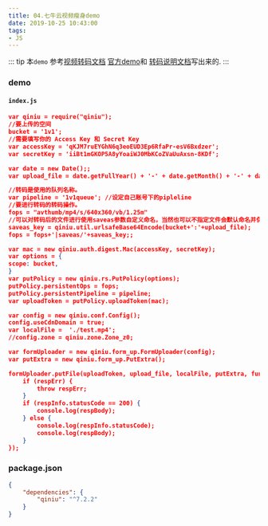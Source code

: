 ```yaml
---
title: 04.七牛云视频瘦身demo
date: 2019-10-25 10:43:00
tags:
- JS
---
```


::: tip
本`demo` 参考[视频转码文档](https://developer.qiniu.com/dora/api/6097/perceptive-transcoding-avsmart-1) [官方demo](https://github.com/qiniu/nodejs-sdk/blob/master/examples/form_upload_simple.js)和 [转码说明文档](https://developer.qiniu.com/dora/api/3685/directions-for-use-av)写出来的.
:::

### demo

#### `index.js`

<!--more-->

``` json 
var qiniu = require("qiniu");
//要上传的空间
bucket = '1v1';
//需要填写你的 Access Key 和 Secret Key
var accessKey = 'qKJM7ruEYGhN6q3eoEUD3Ep6RfaPr-esV6Bxdzer';
var secretKey = 'iiBt1mGKOP5A8yYoaiWJ0MbKCoZVaUuAxsn-8KDf';

var date = new Date();;
var upload_file = date.getFullYear() + '-' + date.getMonth() + '-' + date.getDate() + '/' +date.getHours() + '-' + date.getMinutes() + '-' + date.getSeconds() + '.mp4';

//转码是使用的队列名称。
var pipeline = '1v1queue'; //设定自己账号下的pipleline
//要进行转码的转码操作。
fops = "avthumb/mp4/s/640x360/vb/1.25m"
//可以对转码后的文件进行使用saveas参数自定义命名，当然也可以不指定文件会默认命名并保存在当间。
saveas_key = qiniu.util.urlsafeBase64Encode(bucket+':'+upload_file);
fops = fops+'|saveas/'+saveas_key;;

var mac = new qiniu.auth.digest.Mac(accessKey, secretKey);
var options = {
scope: bucket,
}
var putPolicy = new qiniu.rs.PutPolicy(options);
putPolicy.persistentOps = fops;
putPolicy.persistentPipeline = pipeline;
var uploadToken = putPolicy.uploadToken(mac);

var config = new qiniu.conf.Config();
config.useCdnDomain = true;
var localFile =  './test.mp4';
//config.zone = qiniu.zone.Zone_z0;

var formUploader = new qiniu.form_up.FormUploader(config);
var putExtra = new qiniu.form_up.PutExtra();

formUploader.putFile(uploadToken, upload_file, localFile, putExtra, function(respErr, respBody, respInfo) {
    if (respErr) {
        throw respErr;
    }
    if (respInfo.statusCode == 200) {
        console.log(respBody);
    } else {
        console.log(respInfo.statusCode);
        console.log(respBody);
    }
});
```

### package.json

``` json
{
    "dependencies": {
        "qiniu": "^7.2.2"
    }
}
```